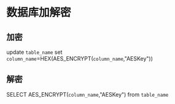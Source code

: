# 数据库加解密

## 加密
update `table_name` set `column_name`=HEX(AES_ENCRYPT(`column_name`,"AESKey"))

## 解密
SELECT AES_ENCRYPT(`column_name`,"AESKey") from `table_name`
